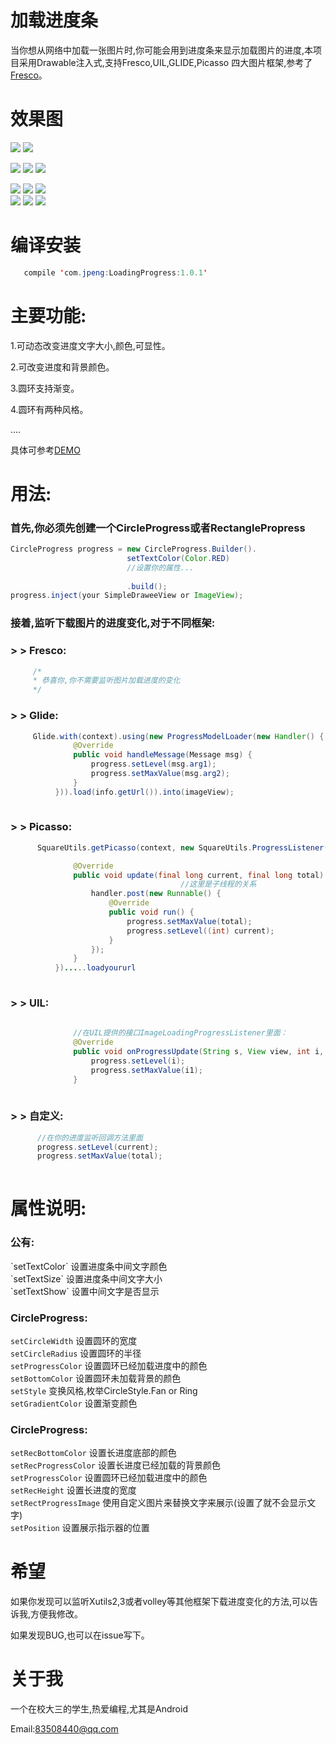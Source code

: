 # 加载进度条
 当你想从网络中加载一张图片时,你可能会用到进度条来显示加载图片的进度,本项目采用Drawable注入式,支持Fresco,UIL,GLIDE,Picasso
  四大图片框架,参考了[Fresco](https://github.com/facebook/fresco)。
# 效果图
  ![](https://github.com/peng8350/LoadingProgress/blob/origin/art/view1.gif)  ![](https://github.com/peng8350/LoadingProgress/blob/origin/art/view2.gif)   <br>
  
  ![](https://github.com/peng8350/LoadingProgress/blob/origin/art/show1.gif) </t> 
    ![](https://github.com/peng8350/LoadingProgress/blob/origin/art/show2.gif) </t> 
      ![](https://github.com/peng8350/LoadingProgress/blob/origin/art/show3.gif) <br>
 
   ![](https://github.com/peng8350/LoadingProgress/blob/origin/art/show4.gif) </t> 
    ![](https://github.com/peng8350/LoadingProgress/blob/origin/art/show5.gif) </t> 
      ![](https://github.com/peng8350/LoadingProgress/blob/origin/art/show6.gif) <br>
  ![](https://github.com/peng8350/LoadingProgress/blob/origin/art/show7.gif) </t> 
    ![](https://github.com/peng8350/LoadingProgress/blob/origin/art/show8.gif) </t> 
      ![](https://github.com/peng8350/LoadingProgress/blob/origin/art/show9.gif) <br>
# 编译安装
    
  ```Java
 	 compile 'com.jpeng:LoadingProgress:1.0.1'
  ```
  
  
# 主要功能:
  1.可动态改变进度文字大小,颜色,可显性。
  
  2.可改变进度和背景颜色。
  
  3.圆环支持渐变。
  
  4.圆环有两种风格。
  
  ....
  
  具体可参考[DEMO](https://github.com/peng8350/LoadingProgress/tree/origin/Demo)
  
# 用法:

  <h3>首先,你必须先创建一个CircleProgress或者RectanglePropress </h3>
    
  ```Java
  CircleProgress progress = new CircleProgress.Builder().
                            setTextColor(Color.RED)
                            //设置你的属性...
                            
                            .build();
  progress.inject(your SimpleDraweeView or ImageView);
  ```

  <h3>接着,监听下载图片的进度变化,对于不同框架: </h3>
  
  <h3> > > Fresco: </h3>
  
  ```Java
       /*
       * 恭喜你,你不需要监听图片加载进度的变化
       */
  ```
  <h3> > > Glide: </h3>
  
  ```Java
       Glide.with(context).using(new ProgressModelLoader(new Handler() {
				@Override
				public void handleMessage(Message msg) {
					progress.setLevel(msg.arg1);
                    progress.setMaxValue(msg.arg2);
				}
			})).load(info.getUrl()).into(imageView);
       
  ````
  
  <h3> > > Picasso: </h3>
  
  ```Java
        SquareUtils.getPicasso(context, new SquareUtils.ProgressListener() {

				@Override
				public void update(final long current, final long total) {
                                        //这里是子线程的关系
					handler.post(new Runnable() {
						@Override
						public void run() {
							progress.setMaxValue(total);
							progress.setLevel((int) current);
						}
					});
				}
			}).....loadyoururl
       
  ```
  
  <h3> > > UIL: </h3>
  
  ```Java
               
                //在UIL提供的接口ImageLoadingProgressListener里面：
				@Override
				public void onProgressUpdate(String s, View view, int i, int i1) {
					progress.setLevel(i);
                    progress.setMaxValue(i1);
				}
       
  ```
  
  <h3> > >  自定义: </h3>
  
  ```Java
        //在你的进度监听回调方法里面
        progress.setLevel(current);
        progress.setMaxValue(total);
       
  ```
 
# 属性说明:

 <h3> 公有: </h3>
  `setTextColor` 设置进度条中间文字颜色<br>
  `setTextSize`  设置进度条中间文字大小<br>
  `setTextShow`  设置中间文字是否显示<br>
  
  <h3>CircleProgress:</h3>
   
  `setCircleWidth`   设置圆环的宽度<br>
  `setCircleRadius`  设置圆环的半径<br>
  `setProgressColor` 设置圆环已经加载进度中的颜色<br>
  `setBottomColor`   设置圆环未加载背景的颜色<br>
  `setStyle`         变换风格,枚举CircleStyle.Fan or Ring<br>
  `setGradientColor` 设置渐变颜色
  
  <h3>CircleProgress:</h3>
   
  `setRecBottomColor`   设置长进度底部的颜色<br>
  `setRecProgressColor`  设置长进度已经加载的背景颜色<br>
  `setProgressColor` 设置圆环已经加载进度中的颜色<br>
  `setRecHeight`   设置长进度的宽度<br>
  `setRectProgressImage`  使用自定义图片来替换文字来展示(设置了就不会显示文字)<br>
  `setPosition` 设置展示指示器的位置
  
# 希望
  
  如果你发现可以监听Xutils2,3或者volley等其他框架下载进度变化的方法,可以告诉我,方便我修改。
  
  如果发现BUG,也可以在issue写下。
  
# 关于我

  一个在校大三的学生,热爱编程,尤其是Android
  
  Email:83508440@qq.com

  
